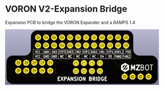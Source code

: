 # VORON V2-Expansion Bridge
Expansion PCB to bridge the VORON Expander and a RAMPS 1.4 

![Alt text](VORON_Expansion_Bridge.JPG?raw=true "Optional Title")
